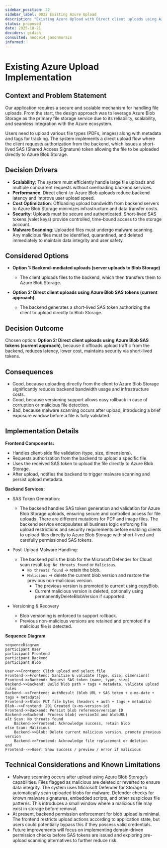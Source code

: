 ```yaml
---
sidebar_position: 22
sidebar_label: 0022 Existing Azure Upload
description: "Existing Azure Upload with Direct client uploads using Azure Blob SAS tokens."
status: proposed
date: 2025-10-21
deciders: gidich
consulted: nnoce14 jasonmorais
informed:
---
```


# Existing Azure Upload Implementation

## Context and Problem Statement

Our application requires a secure and scalable mechanism for handling file uploads. From the start, the design approach was to leverage Azure Blob Storage as the primary file storage service due to its reliability, scalability, and seamless integration with the Azure ecosystem.

Users need to upload various file types (PDFs, images) along with metadata and tags for tracking. The system implements a direct upload flow where the client requests authorization from the backend, which issues a short-lived SAS (Shared Access Signature) token allowing the file to be uploaded directly to Azure Blob Storage.

## Decision Drivers

- **Scalability**: The system must efficiently handle large file uploads and multiple concurrent requests without overloading backend services.
- **Performance**: Direct client-to-Azure Blob uploads reduce backend latency and improve user upload speed.
- **Cost Optimization**: Offloading upload bandwidth from backend servers to Azure Blob Storage minimizes infrastructure and data transfer costs.
- **Security**: Uploads must be secure and authenticated. Short-lived SAS tokens (valet keys) provide controlled, time-bound access to the storage account.
- **Malware Scanning**: Uploaded files must undergo malware scanning. Any malicious files must be identified, quarantined, and deleted immediately to maintain data integrity and user safety.

## Considered Options

- **Option 1: Backend-mediated uploads (server uploads to Blob Storage)**
    - The client uploads files to the backend, which then transfers them to Azure Blob Storage.

- **Option 2: Direct client uploads using Azure Blob SAS tokens (current approach)**
    - The backend generates a short-lived SAS token authorizing the client to upload directly to Blob Storage.

## Decision Outcome

Chosen option: **Option 2: Direct client uploads using Azure Blob SAS tokens (current approach)**, because it offloads upload traffic from the backend, reduces latency, lower cost, maintains security via short-lived tokens.

## Consequences

- Good, because uploading directly from the client to Azure Blob Storage significantly reduces backend bandwidth usage and infrastructure costs.
- Good, because versioning support allows easy rollback in case of corruption or malicious file detection.
- Bad, because malware scanning occurs after upload, introducing a brief exposure window before a file is fully validated.

## Implementation Details

**Frontend Components:**
- Handles client-side file validation (type, size, dimensions).
- Requests authorization from the backend to upload a specific file.
- Uses the received SAS token to upload the file directly to Azure Blob Storage.
- After upload, notifies the backend to trigger malware scanning and persist upload metadata.

**Backend Services:**
- SAS Token Generation:
    - The backend handles SAS token generation and validation for Azure Blob Storage uploads, ensuring secure and controlled access for file uploads. There are different mutations for PDF and image files. The backend service encapsulates all business logic enforcing file upload restrictions and security requirements before enabling clients to upload files directly to Azure Blob Storage with short-lived and carefully permissioned SAS tokens. 
- Post-Upload Malware Handling:
    - The backend polls the blob for the Microsoft Defender for Cloud scan result tag: `No threats found` or `Malicious`.
        - `No threats found` → retain the blob.
        - `Malicious` → delete the current blob version and restore the previous non-malicious version.
            - The previous version is promoted to current using copyBlob.
            - Current malicious version is deleted, optionally using permanentlyDeleteBlobVersion if supported.

- Versioning & Recovery 
    - Blob versioning is enforced to support rollback.
    - Previous non-malicious versions are retained and promoted if a malicious file is detected.


**Sequence Diagram**
```mermaid
sequenceDiagram
participant User
participant Frontend
participant Backend
participant Blob

User->>Frontend: Click upload and select file
Frontend->>Frontend: Sanitize & validate (type, size, dimensions)
Frontend->>Backend: Request SAS token (name, type, size)
Backend->>Backend: Build blob path + tags + metadata, validate upload rules
Backend-->>Frontend: AuthResult (blob URL + SAS token + x-ms-date + tags + metadata)
Frontend->>Blob: PUT file bytes (headers + auth + tags + metadata)
Blob-->>Frontend: 201 Created (x-ms-version-id)
Frontend->>Backend: Persist blob reference/version ID
Backend->>Backend: Process blob( versionId and blobURL)
alt Scan: No threats found
    Backend->>Frontend: Acknowledge success, retain blob
else Scan: Malicious
    Backend->>Blob: Delete current malicious version, promote previous version
    Backend->>Frontend: Acknowledge file replacement or deletion
end
Frontend-->>User: Show success / preview / error if malicious
```


## Technical Considerations and Known Limitations

- Malware scanning occurs after upload using Azure Blob Storage’s capabilities. Files flagged as malicious are deleted or reverted to ensure data integrity. The system uses Microsoft Defender for Storage to automatically scan uploaded blobs for malware. Defender checks for known malware signatures, embedded scripts, and other suspicious file patterns. This introduces a small window where a malicious file may exist in storage before removal.
- At present, backend permission enforcement for blob upload is minimal. The frontend restricts upload actions according to application state, but users could potentially bypass this if they possess valid credentials.
- Future improvements will focus on implementing domain-driven permission checks before SAS tokens are issued and exploring pre-upload scanning alternatives to further reduce risk.